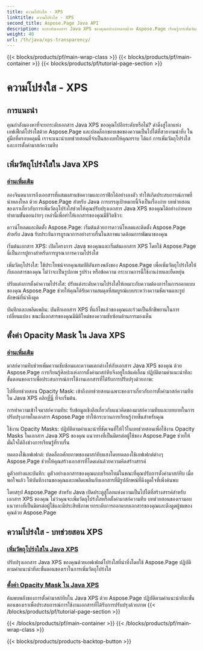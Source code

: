 ```yaml
---
title: ความโปร่งใส - XPS
linktitle: ความโปร่งใส - XPS
second_title: Aspose.Page Java API
description: ยกระดับเอกสาร Java XPS ของคุณอย่างง่ายดายด้วย Aspose.Page เรียนรู้การเพิ่มวัตถุโปร่งใสและตั้งค่ามาสก์ความทึบในบทช่วยสอนของเราเพื่อเพิ่มเอฟเฟกต์ภาพให้ดียิ่งขึ้น
weight: 40
url: /th/java/xps-transparency/
---
```


{{< blocks/products/pf/main-wrap-class >}}
{{< blocks/products/pf/main-container >}}
{{< blocks/products/pf/tutorial-page-section >}}

# ความโปร่งใส - XPS

## การแนะนำ

คุณกำลังมองหาที่จะยกระดับเอกสาร Java XPS ของคุณไปอีกระดับหรือไม่? ดำดิ่งสู่โลกแห่งเอฟเฟ็กต์โปร่งใสด้วย Aspose.Page และปลดล็อกขอบเขตของความเป็นไปได้ที่สวยงามน่าทึ่ง ในคู่มือที่ครอบคลุมนี้ เราจะแนะนำบทช่วยสอนที่จำเป็นสองบทให้คุณทราบ ได้แก่ การเพิ่มวัตถุโปร่งใส และการตั้งค่ามาสก์ความทึบ

## เพิ่มวัตถุโปร่งใสใน Java XPS
### [อ่านเพิ่มเติม](./add-transparent-object/)

ลองจินตนาการถึงเอกสารที่ผสมผสานข้อความและกราฟิกได้อย่างลงตัว ทำให้เกิดประสบการณ์ภาพที่น่าหลงใหล ด้วย Aspose.Page สำหรับ Java การบรรลุเป้าหมายนี้จึงเป็นเรื่องง่าย บทช่วยสอนของเราเกี่ยวกับการเพิ่มวัตถุโปร่งใสช่วยให้คุณปรับปรุงเอกสาร Java XPS ของคุณได้อย่างง่ายดาย ทำตามขั้นตอนง่ายๆ เหล่านี้เพื่อทำให้เอกสารของคุณมีชีวิตชีวา:

ดาวน์โหลดและติดตั้ง Aspose.Page: เริ่มต้นด้วยการดาวน์โหลดและติดตั้ง Aspose.Page สำหรับ Java รับประกันการบูรณาการอย่างราบรื่นในสภาพแวดล้อมการพัฒนาของคุณ

เริ่มต้นเอกสาร XPS: เปิดโครงการ Java ของคุณและเริ่มต้นเอกสาร XPS โดยใช้ Aspose.Page นี่เป็นการปูทางสำหรับการบูรณาการความโปร่งใส

เพิ่มวัตถุโปร่งใส: ใช้ประโยชน์จากคุณสมบัติอันทรงพลังของ Aspose.Page เพื่อเพิ่มวัตถุโปร่งใสให้กับเอกสารของคุณ ไม่ว่าจะเป็นรูปภาพ รูปร่าง หรือข้อความ กระบวนการนี้ใช้งานง่ายและยืดหยุ่น

ปรับแต่งการตั้งค่าความโปร่งใส: ปรับแต่งระดับความโปร่งใสให้เหมาะกับความต้องการในการออกแบบของคุณ Aspose.Page ช่วยให้คุณได้รับความสมดุลที่สมบูรณ์แบบระหว่างความชัดเจนและรูปลักษณ์ที่น่าดึงดูด

บันทึกและเพลิดเพลิน: บันทึกเอกสาร XPS ที่แก้ไขแล้วของคุณและร่วมเป็นสักขีพยานในการเปลี่ยนแปลง ขณะนี้เอกสารของคุณมีมิติใหม่ของความซับซ้อนด้านการมองเห็น

## ตั้งค่า Opacity Mask ใน Java XPS
### [อ่านเพิ่มเติม](./set-opacity-mask/)

มาสก์ความทึบช่วยเพิ่มความซับซ้อนและความแตกต่างให้กับเอกสาร Java XPS ของคุณ ด้วย Aspose.Page การเรียนรู้ศิลปะแห่งการตั้งค่ามาสก์ทึบจึงอยู่ใกล้แค่เอื้อม ปฏิบัติตามคำแนะนำทีละขั้นตอนของเราเพื่อประสบการณ์การใช้งานเอกสารที่ได้รับการปรับปรุงด้วยภาพ:

 ไปที่บทช่วยสอน Opacity Mask: เข้าถึงบทช่วยสอนเฉพาะของเราเกี่ยวกับการตั้งค่ามาสก์ความทึบใน Java XPS คลิก[ที่นี่](./set-opacity-mask/) ที่จะเริ่มต้น.

การทำความเข้าใจมาสก์ความทึบ: รับข้อมูลเชิงลึกเกี่ยวกับแนวคิดของมาสก์ความทึบและบทบาทในการปรับปรุงภาพในเอกสาร Aspose.Page ทำให้กระบวนการเรียนรู้ง่ายขึ้นสำหรับคุณ

ใช้งาน Opacity Masks: ปฏิบัติตามคำแนะนำที่ชัดเจนที่ให้ไว้ในบทช่วยสอนเพื่อใช้งาน Opacity Masks ในเอกสาร Java XPS ของคุณ แนวทางที่เป็นมิตรต่อผู้ใช้ของ Aspose.Page ช่วยให้มั่นใจได้ถึงช่วงการเรียนรู้ที่ราบรื่น

ทดลองใช้เอฟเฟกต์: ปลดล็อกศักยภาพของมาสก์ทึบแสงโดยทดลองใช้เอฟเฟกต์ต่างๆ Aspose.Page ช่วยให้คุณสร้างเอกสารที่โดดเด่นด้วยความคิดสร้างสรรค์

ดูตัวอย่างและบันทึก: ดูตัวอย่างเอกสารของคุณแบบเรียลไทม์ในขณะที่คุณปรับการตั้งค่ามาสก์ทึบ เมื่อพอใจแล้ว ให้บันทึกงานของคุณและเพลิดเพลินกับเอกสารที่มีรูปลักษณ์ที่ดึงดูดใจที่เพิ่งค้นพบ

โดยสรุป Aspose.Page สำหรับ Java เปิดประตูสู่โลกแห่งความเป็นไปได้ที่สร้างสรรค์สำหรับเอกสาร XPS ของคุณ ไม่ว่าคุณจะเพิ่มวัตถุโปร่งใสหรือตั้งค่ามาสก์ความทึบ บทช่วยสอนของเรามอบแนวทางที่เป็นมิตรต่อผู้ใช้และมีประสิทธิภาพ ยกระดับการออกแบบเอกสารของคุณและดึงดูดผู้ชมของคุณด้วย Aspose.Page
## ความโปร่งใส - บทช่วยสอน XPS
### [เพิ่มวัตถุโปร่งใสใน Java XPS](./add-transparent-object/)
ปรับปรุงเอกสาร Java XPS ของคุณด้วยเอฟเฟกต์โปร่งใสที่น่าทึ่งโดยใช้ Aspose.Page ปฏิบัติตามคำแนะนำทีละขั้นตอนของเราในการเพิ่มวัตถุโปร่งใส 
### [ตั้งค่า Opacity Mask ใน Java XPS](./set-opacity-mask/)
ค้นพบพลังของการตั้งค่ามาสก์ทึบใน Java XPS ด้วย Aspose.Page ปฏิบัติตามคำแนะนำทีละขั้นตอนของเราเพื่อประสบการณ์การใช้งานเอกสารที่ได้รับการปรับปรุงด้วยภาพ
{{< /blocks/products/pf/tutorial-page-section >}}

{{< /blocks/products/pf/main-container >}}
{{< /blocks/products/pf/main-wrap-class >}}

{{< blocks/products/products-backtop-button >}}
